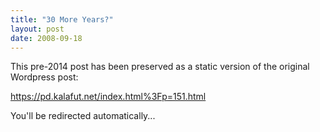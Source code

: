 ```yaml
---
title: "30 More Years?"
layout: post
date: 2008-09-18
---
```


This pre-2014 post has been preserved as a static version of the original Wordpress post:

https://pd.kalafut.net/index.html%3Fp=151.html

You'll be redirected automatically...

<head>
  <meta http-equiv="refresh" content="5;url=https://pd.kalafut.net/index.html%3Fp=151.html">
</head>

